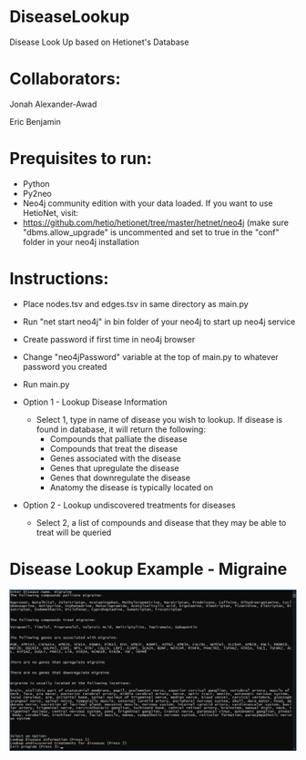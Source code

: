 # DiseaseLookup
 Disease Look Up based on Hetionet's Database
 
 # Collaborators:
 
 Jonah Alexander-Awad
 
 Eric Benjamin 


# Prequisites to run:
- Python
- Py2neo
- Neo4j community edition with your data loaded. If you want to use HetioNet, visit:
- https://github.com/hetio/hetionet/tree/master/hetnet/neo4j (make sure "dbms.allow_upgrade" is uncommented and set to true in the "conf" folder in your neo4j installation

# Instructions:
- Place nodes.tsv and edges.tsv in same directory as main.py
- Run "net start neo4j" in bin folder of your neo4j to start up neo4j service
- Create password if first time in neo4j browser
- Change "neo4jPassword" variable at the top of main.py to whatever password you created
- Run main.py

- Option 1 - Lookup Disease Information
  - Select 1, type in name of disease you wish to lookup. If disease is found in database, it will return the following:
    - Compounds that palliate the disease
    - Compounds that treat the disease
    - Genes associated with the disease
    - Genes that upregulate the disease
    - Genes that downregulate the disease
    - Anatomy the disease is typically located on
- Option 2 - Lookup undiscovered treatments for diseases
  - Select 2, a list of compounds and disease that they may be able to treat will be queried


# Disease Lookup Example - Migraine
<img src="/migraine-example.jpg">
